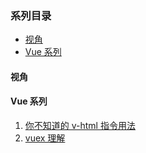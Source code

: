 ### <a name="目录">系列目录</a>

- [视角](#视角)
- [Vue 系列](#Vue是如何工作的系列)

<a name="视角"></a>

#### 视角

#### Vue 系列

1. [你不知道的 v-html 指令用法](https://github.com/1019483075/lingxi/issues/1)
1. [vuex 理解](https://github.com/1019483075/lingxi/issues/2)
